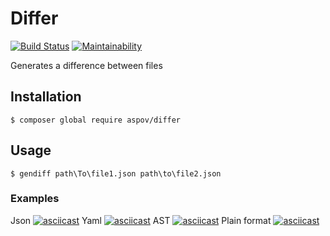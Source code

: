 # Differ
[![Build Status](https://travis-ci.org/aspov/php-project-lvl2.svg?branch=master)](https://travis-ci.org/aspov/php-project-lvl2)
[![Maintainability](https://api.codeclimate.com/v1/badges/770ba18631330fdf088d/maintainability)](https://codeclimate.com/github/aspov/php-project-lvl2/maintainability)

Generates a difference between files

## Installation
```
$ composer global require aspov/differ
```
## Usage

```
$ gendiff path\To\file1.json path\to\file2.json
```
### Examples
Json
[![asciicast](https://asciinema.org/a/263630.svg)](https://asciinema.org/a/263630)
Yaml
[![asciicast](https://asciinema.org/a/264453.svg)](https://asciinema.org/a/264453)
AST
[![asciicast](https://asciinema.org/a/268568.svg)](https://asciinema.org/a/268568)
Plain format
[![asciicast](https://asciinema.org/a/268627.svg)](https://asciinema.org/a/268627)
